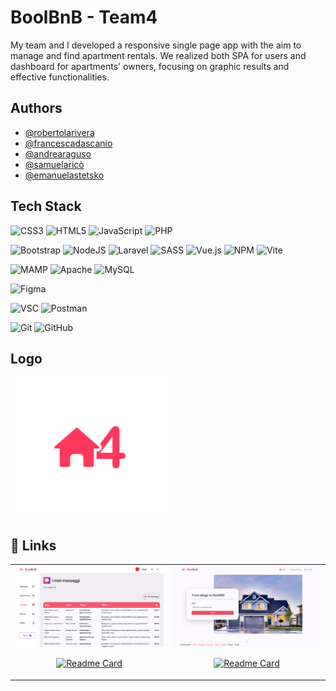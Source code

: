
# BoolBnB - Team4

My team and I developed a responsive single page app with the aim to manage and find apartment rentals. We realized both SPA for users and dashboard for apartments' owners, focusing on graphic results and effective functionalities.


## Authors

- [@robertolarivera](https://github.com/Roberto-Larivera)
- [@francescadascanio](https://github.com/Francesca-Dascanio)
- [@andrearaguso](https://github.com/AndreaRaguso)
- [@samuelaricò](https://github.com/SamuelArico99)
- [@emanuelastetsko](https://github.com/emanuelastetsko)




## Tech Stack
![CSS3](https://img.shields.io/badge/css3-%231572B6.svg?style=for-the-badge&logo=css3&logoColor=white)
  ![HTML5](https://img.shields.io/badge/html5-%23E34F26.svg?style=for-the-badge&logo=html5&logoColor=white)
  ![JavaScript](https://img.shields.io/badge/javascript-%23323330.svg?style=for-the-badge&logo=javascript&logoColor=white)
  ![PHP](https://img.shields.io/badge/php-%23777BB4.svg?style=for-the-badge&logo=php&logoColor=white)
 
  ![Bootstrap](https://img.shields.io/badge/bootstrap-%23563D7C.svg?style=for-the-badge&logo=bootstrap&logoColor=white) 
  ![NodeJS](https://img.shields.io/badge/node.js-6DA55F?style=for-the-badge&logo=node.js&logoColor=white) 
  ![Laravel](https://img.shields.io/badge/laravel-%23FF2D20.svg?style=for-the-badge&logo=laravel&logoColor=white) 
  ![SASS](https://img.shields.io/badge/SASS-hotpink.svg?style=for-the-badge&logo=SASS&logoColor=white) 
  ![Vue.js](https://img.shields.io/badge/vuejs-%2335495e.svg?style=for-the-badge&logo=vuedotjs&logoColor=white)
  ![NPM](https://img.shields.io/badge/NPM-%23CB3837.svg?style=for-the-badge&logo=npm&logoColor=white)
  ![Vite](https://img.shields.io/badge/-Vite-646cff?logo=vite&logoColor=white&style=for-the-badge)
  
  ![MAMP](https://img.shields.io/badge/-MAMP-02749C?logo=mamp&logoColor=white&style=for-the-badge)
  ![Apache](https://img.shields.io/badge/apache-%23D42029.svg?style=for-the-badge&logo=apache&logoColor=white)
  ![MySQL](https://img.shields.io/badge/mysql-%2300f.svg?style=for-the-badge&logo=mysql&logoColor=white)
 
  ![Figma](https://img.shields.io/badge/figma-%23F24E1E.svg?style=for-the-badge&logo=figma&logoColor=white)

  ![VSC](https://img.shields.io/badge/Visual_Studio_Code-0078D4?style=for-the-badge&logo=visual%20studio%20code&logoColor=white)
  ![Postman](https://img.shields.io/badge/Postman-FF6C37?style=for-the-badge&logo=postman&logoColor=white)
 
  ![Git](https://img.shields.io/badge/git-%23F05033.svg?style=for-the-badge&logo=git&logoColor=white)
  ![GitHub](https://img.shields.io/badge/github-%23121011.svg?style=for-the-badge&logo=github&logoColor=white)
 
## Logo
<img src="https://github.com/Roberto-Larivera/bool-bnb-backend/blob/master/public/assets/logo.svg" style="width: 50%;" />


## 🔗 Links
<table><tr><td valign="top" width="50%">
 
 <div align="center">
 
 <a href="https://github.com/Roberto-Larivera/bool-bnb-backend">
 
<img width="100%" src="https://github.com/Roberto-Larivera/bool-bnb-backend/blob/master/public/assets/be_messages.png" />
 
  [![Readme Card](https://github-readme-stats.vercel.app/api/pin/?username=Roberto-Larivera&repo=bool-bnb-backend&theme=tokyonight)](https://github.com/Roberto-Larivera/bool-bnb-backend)
 
  </a>
 
  </div>
 
</td><td valign="top" width="50%">
 
<div align="center">
 
 <a href="https://github.com/Roberto-Larivera/bool-bnb-frontend">
 
<img width="100%" src="https://github.com/Roberto-Larivera/bool-bnb-frontend/blob/master/public/fe_homepage.png" />
 
  [![Readme Card](https://github-readme-stats.vercel.app/api/pin/?username=Roberto-Larivera&repo=bool-bnb-frontend&theme=tokyonight)](https://github.com/Roberto-Larivera/bool-bnb-frontend)
 
  </a>
 
  </div>
 
 
</td></tr></table> 
